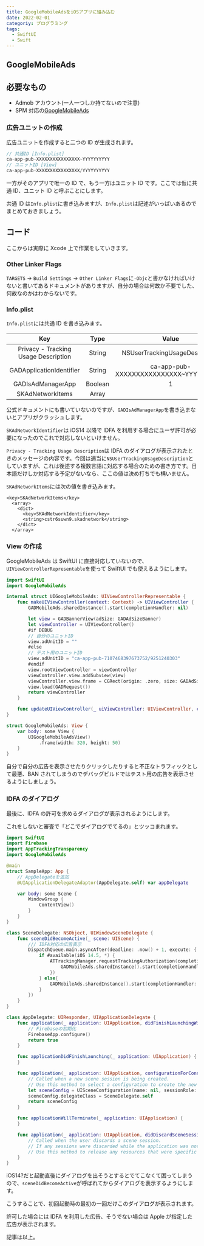 ```yaml
---
title: GoogleMobileAdsをiOSアプリに組み込む
date: 2022-02-01
categoriy: プログラミング
tags:
  - SwiftUI
  - Swift
---
```


## GoogleMobileAds

## 必要なもの

- Admob アカウント(一人一つしか持てないので注意)
- SPM 対応の[GoogleMobileAds](https://github.com/quanghits/GoogleMobileAds)

### 広告ユニットの作成

広告ユニットを作成すると二つの ID が生成されます。

```swift
// 共通ID [Info.plist]
ca-app-pub-XXXXXXXXXXXXXXXX~YYYYYYYYYY
// ユニットID [View]
ca-app-pub-XXXXXXXXXXXXXXXX/YYYYYYYYYY
```

一方がそのアプリで唯一の ID で、もう一方はユニット ID です。ここでは仮に共通 ID、ユニット ID と呼ぶことにします。

共通 ID は`Info.plist`に書き込みますが、`Info.plist`は記述がいっぱいあるのでまとめておきましょう。

## コード

ここからは実際に Xcode 上で作業をしていきます。

### Other Linker Flags

`TARGETS` -> `Build Settings` -> `Other Linker Flags`に`-Objc`と書かなければいけないと書いてあるドキュメントがありますが、自分の場合は何故か不要でした、何故なのかはわからないです。

### Info.plist

`Info.plist`には共通 ID を書き込みます。

|                 Key                  |  Type   |                 Value                  |
| :----------------------------------: | :-----: | :------------------------------------: |
| Privacy - Tracking Usage Description | String  |     NSUserTrackingUsageDescription     |
|       GADApplicationIdentifier       | String  | ca-app-pub-XXXXXXXXXXXXXXXX~YYYYYYYYYY |
|          GADIsAdManagerApp           | Boolean |                   1                    |
|           SKAdNetworkItems           |  Array  |                                        |

公式ドキュメントにも書いていないのですが、`GADIsAdManagerApp`を書き込まないとアプリがクラッシュします。

`SKAdNetworkIdentifier`は iOS14 以降で IDFA を利用する場合にユーザ許可が必要になったのでこれで対応しないといけません。

`Privacy - Tracking Usage Description`は IDFA のダイアログが表示されたときのメッセージの内容です。今回は適当に`NSUserTrackingUsageDescription`としていますが、これは後述する複数言語に対応する場合のための書き方です。日本語だけしか対応する予定がないなら、ここの値は決め打ちでも構いません。

`SKAdNetworkItems`には次の値を書き込みます。

```plist
<key>SKAdNetworkItems</key>
  <array>
    <dict>
      <key>SKAdNetworkIdentifier</key>
      <string>cstr6suwn9.skadnetwork</string>
    </dict>
  </array>
```

### View の作成

GoogleMobileAds は SwiftUI に直接対応していないので、`UIViewControllerRepresentable`を使って SwiftUI でも使えるようにします。

```swift
import SwiftUI
import GoogleMobileAds

internal struct UIGoogleMobileAds: UIViewControllerRepresentable {
    func makeUIViewController(context: Context) -> UIViewController {
        GADMobileAds.sharedInstance().start(completionHandler: nil)

        let view = GADBannerView(adSize: GADAdSizeBanner)
        let viewController = UIViewController()
        #if DEBUG
        // 自分のユニットID
        view.adUnitID = ""
        #else
        // テスト用のユニットID
        view.adUnitID = "ca-app-pub-7107468397673752/9251240303"
        #endif
        view.rootViewController = viewController
        viewController.view.addSubview(view)
        viewController.view.frame = CGRect(origin: .zero, size: GADAdSizeBanner.size)
        view.load(GADRequest())
        return viewController
    }

    func updateUIViewController(_ uiViewController: UIViewController, context: Context) {}
}

struct GoogleMobileAds: View {
    var body: some View {
        UIGoogleMobileAdsView()
            .frame(width: 320, height: 50)
    }
}
```

自分で自分の広告を表示させたりクリックしたりすると不正なトラフィックとして最悪、BAN されてしまうのでデバッグビルドではテスト用の広告を表示させるようにしましょう。

### IDFA のダイアログ

最後に、IDFA の許可を求めるダイアログが表示されるようにします。

これをしないと審査で「どこでダイアログでてるの」とツッコまれます。

```swift
import SwiftUI
import Firebase
import AppTrackingTransparency
import GoogleMobileAds

@main
struct SampleApp: App {
    // AppDelegateを追加
    @UIApplicationDelegateAdaptor(AppDelegate.self) var appDelegate

    var body: some Scene {
        WindowGroup {
            ContentView()
        }
    }
}

class SceneDelegate: NSObject, UIWindowSceneDelegate {
    func sceneDidBecomeActive(_ scene: UIScene) {
        /// IDFA対応の広告表示
        DispatchQueue.main.asyncAfter(deadline: .now() + 1, execute: {
            if #available(iOS 14.5, *) {
                ATTrackingManager.requestTrackingAuthorization(completionHandler: { status in
                    GADMobileAds.sharedInstance().start(completionHandler: nil)
                })
            } else{
                GADMobileAds.sharedInstance().start(completionHandler: nil)
            }
        })
    }
}

class AppDelegate: UIResponder, UIApplicationDelegate {
    func application(_ application: UIApplication, didFinishLaunchingWithOptions launchOptions: [UIApplication.LaunchOptionsKey : Any]? = nil) -> Bool {
        // Firebaseの初期化
        FirebaseApp.configure()
        return true
    }

    func applicationDidFinishLaunching(_ application: UIApplication) {
    }

    func application(_ application: UIApplication, configurationForConnecting connectingSceneSession: UISceneSession, options: UIScene.ConnectionOptions) -> UISceneConfiguration {
        // Called when a new scene session is being created.
        // Use this method to select a configuration to create the new scene with.
        let sceneConfig = UISceneConfiguration(name: nil, sessionRole: connectingSceneSession.role)
        sceneConfig.delegateClass = SceneDelegate.self
        return sceneConfig
    }

    func applicationWillTerminate(_ application: UIApplication) {
    }

    func application(_ application: UIApplication, didDiscardSceneSessions sceneSessions: Set<UISceneSession>) {
        // Called when the user discards a scene session.
        // If any sessions were discarded while the application was not running, this will be called shortly after application:didFinishLaunchingWithOptions.
        // Use this method to release any resources that were specific to the discarded scenes, as they will not return.
    }
}
```

iOS14?だと起動直後にダイアログを出そうとするとでてこなくて困ってしまうので、`sceneDidBecomeActive`が呼ばれてからダイアログを表示するようにします。

こうすることで、初回起動時の最初の一回だけこのダイアログが表示されます。

許可した場合には IDFA を利用した広告、そうでない場合は Apple が指定した広告が表示されます。

記事は以上。
